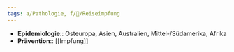 ```yaml
---
tags: a/Pathologie, f/🦠/Reiseimpfung
---
```

- **Epidemiologie**:: Osteuropa, Asien, Australien, Mittel-/Südamerika, Afrika
- **Prävention**:: [[Impfung]]